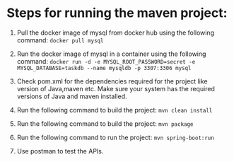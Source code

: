 # Steps for running the maven project:

1) Pull the docker image of mysql from docker hub using the following command:
```docker pull mysql```
2) Run the docker image of mysql in a container using the following command:
```docker run -d -e MYSQL_ROOT_PASSWORD=secret -e MYSQL_DATABASE=taskdb --name mysqldb -p 3307:3306 mysql```

3) Check pom.xml for the dependencies required for the project like version of Java,maven etc. Make sure your system has the required versions of Java and maven installed.

4) Run the following command to build the project:
```mvn clean install```

5) Run the following command to build the project:
```mvn package```
6) Run the following command to run the project:
```mvn spring-boot:run```

7) Use postman to test the APIs.